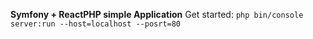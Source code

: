 **Symfony + ReactPHP simple Application**
Get started:
``php bin/console server:run --host=localhost --posrt=80``